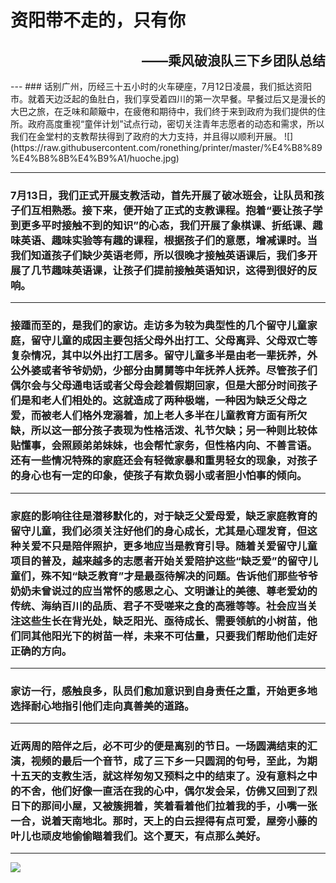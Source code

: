 # 资阳带不走的，只有你
<h2 align = "right">——乘风破浪队三下乡团队总结</h2>
---
### 话别广州，历经三十五小时的火车硬座，7月12日凌晨，我们抵达资阳市。就着天边泛起的鱼肚白，我们享受着四川的第一次早餐。早餐过后又是漫长的大巴之旅，在乏味和颠簸中，在疲倦和期待中，我们终于来到政府为我们提供的住所。政府高度重视“童伴计划”试点行动，密切关注青年志愿者的动态和需求，所以我们在金堂村的支教帮扶得到了政府的大力支持，并且得以顺利开展。
![](https://raw.githubusercontent.com/ronething/printer/master/%E4%B8%89%E4%B8%8B%E4%B9%A1/huoche.jpg)

---
### 7月13日，我们正式开展支教活动，首先开展了破冰班会，让队员和孩子们互相熟悉。接下来，便开始了正式的支教课程。抱着“要让孩子学到更多平时接触不到的知识”的心态，我们开展了象棋课、折纸课、趣味英语、趣味实验等有趣的课程，根据孩子们的意愿，增减课时。当我们知道孩子们缺少英语老师，所以很晚才接触英语课后，我们多开展了几节趣味英语课，让孩子们提前接触英语知识，这得到很好的反响。
---
### 接踵而至的，是我们的家访。走访多为较为典型性的几个留守儿童家庭，留守儿童的成因主要包括父母外出打工、父母离异、父母双亡等复杂情况，其中以外出打工居多。留守儿童多半是由老一辈抚养，外公外婆或者爷爷奶奶，少部分由舅舅等中年抚养人抚养。尽管孩子们偶尔会与父母通电话或者父母会趁着假期回家，但是大部分时间孩子们是和老人们相处的。这就造成了两种极端，一种因为缺乏父母之爱，而被老人们格外宠溺着，加上老人多半在儿童教育方面有所欠缺，所以这一部分孩子表现为性格活泼、礼节欠缺；另一种则比较体贴懂事，会照顾弟弟妹妹，也会帮忙家务，但性格内向、不善言语。还有一些情况特殊的家庭还会有轻微家暴和重男轻女的现象，对孩子的身心也有一定的印象，使孩子有欺负弱小或者胆小怕事的倾向。
---
### 家庭的影响往往是潜移默化的，对于缺乏父爱母爱，缺乏家庭教育的留守儿童，我们必须关注好他们的身心成长，尤其是心理发育，但这种关爱不只是陪伴照护，更多地应当是教育引导。随着关爱留守儿童项目的普及，越来越多的志愿者开始关爱陪护这些“缺乏爱”的留守儿童们，殊不知“缺乏教育”才是最亟待解决的问题。告诉他们那些爷爷奶奶未曾说过的应当常怀的感恩之心、文明谦让的美德、尊老爱幼的传统、海纳百川的品质、君子不受嗟来之食的高雅等等。社会应当关注这些生长在背光处，缺乏阳光、亟待成长、需要领航的小树苗，他们同其他阳光下的树苗一样，未来不可估量，只要我们帮助他们走好正确的方向。
---
### 家访一行，感触良多，队员们愈加意识到自身责任之重，开始更多地选择耐心地指引他们走向真善美的道路。
---
### 近两周的陪伴之后，必不可少的便是离别的节日。一场圆满结束的汇演，视频的最后一个音节，成了三下乡一只圆润的句号，至此，为期十五天的支教生活，就这样匆匆又预料之中的结束了。没有意料之中的不舍，他们好像一直活在我的心中，偶尔发会呆，仿佛又回到了烈日下的那间小屋，又被簇拥着，笑着看着他们拉着我的手，小嘴一张一合，说着天南地北。那时，天上的白云捏得有点可爱，屋旁小藤的叶儿也顽皮地偷偷瞄着我们。这个夏天，有点那么美好。
---
![](http://group.store.qq.com/qun/V11NodIJ0SWsqm/V3txADyHCuWclkZHXon/800?w5=854&h5=640&rf=viewer_421)
